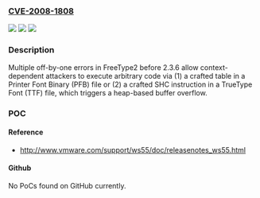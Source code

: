 ### [CVE-2008-1808](https://cve.mitre.org/cgi-bin/cvename.cgi?name=CVE-2008-1808)
![](https://img.shields.io/static/v1?label=Product&message=n%2Fa&color=blue)
![](https://img.shields.io/static/v1?label=Version&message=n%2Fa&color=blue)
![](https://img.shields.io/static/v1?label=Vulnerability&message=n%2Fa&color=brighgreen)

### Description

Multiple off-by-one errors in FreeType2 before 2.3.6 allow context-dependent attackers to execute arbitrary code via (1) a crafted table in a Printer Font Binary (PFB) file or (2) a crafted SHC instruction in a TrueType Font (TTF) file, which triggers a heap-based buffer overflow.

### POC

#### Reference
- http://www.vmware.com/support/ws55/doc/releasenotes_ws55.html

#### Github
No PoCs found on GitHub currently.

